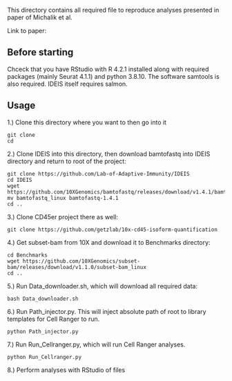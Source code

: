 This directory contains all required file to reproduce analyses presented in paper of Michalik et al.  

Link to paper:

## Before starting

Chceck that you have RStudio with R 4.2.1 installed along with required packages (mainly Seurat 4.1.1) and python 3.8.10. The software samtools is also required. IDEIS itself requires salmon.  

## Usage

1.) Clone this directory where you want to then go into it 

```
git clone  
cd  
```

2.) Clone IDEIS into this directory, then download bamtofastq into IDEIS directory and return to root of the project: 


```
git clone https://github.com/Lab-of-Adaptive-Immunity/IDEIS  
cd IDEIS  
wget https://github.com/10XGenomics/bamtofastq/releases/download/v1.4.1/bamtofastq_linux  
mv bamtofastq_linux bamtofastq-1.4.1
cd ..
```

3.) Clone CD45er project there as well:  

```
git clone https://github.com/getzlab/10x-cd45-isoform-quantification  
```

4.) Get subset-bam from 10X and download it to Benchmarks directory:  

```
cd Benchmarks  
wget https://github.com/10XGenomics/subset-bam/releases/download/v1.1.0/subset-bam_linux  
cd ..
```

5.) Run Data_downloader.sh, which will download all required data:  

```
bash Data_downloader.sh
```

6.) Run Path_injector.py. This will inject absolute path of root to library templates for Cell Ranger to run. 

```
python Path_injector.py
```

7.) Run Run_Cellranger.py, which will run Cell Ranger analyses.

```
python Run_Cellranger.py
```

8.) Perform analyses with RStudio of files

